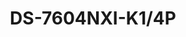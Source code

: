 ---
id: 3
title: "DS-7604NXI-K1/4P"
slug: "DS-7604NXI-K1/4P"
subTitle: "4-ch PoE 1U AcuSense 4K NVR"
category: "nvr"
imgCard: "/src/assets/images/nvr/DS-7604NXI-K1_4P/DS-7604NXI-K1_4P-1.webp"
imgAlt: "DS-7604NXI-K1/4P"
thumbnails: [
  "/src/assets/images/nvr/DS-7604NXI-K1_4P/DS-7604NXI-K1_4P-1.webp"
]
features: [
  "Up to 4 IP cameras with 4 built-in PoE ports",
  "Supports H.265+/H.265/H.264+/H.264 video formats",
  "Up to 12 MP/8 MP/4 MP/1080p decoding capability",
  "40 Mbps incoming bandwidth",
  "AcuSense tech for smart detection and alerts",
  "Plug and play setup with 1U compact design"
]
rating: 5
reviewCount: 100
specifications: {
  Intelligent_Analytics: {
    AI_by_Device: "Facial recognition, perimeter protection, motion detection 2.0",
    AI_by_Camera: "Facial recognition, perimeter protection, throwing objects from building, motion detection 2.0, ANPR, VCA"
  },
  Facial_Recognition: {
    Face_Attributes: "N/A",
    Facial_Detection_and_Analytics: "Face picture comparison, human face capture, face picture search",
    Face_Picture_Library: {
      Libraries: "Up to 16",
      Max_Pictures: "20000",
      Picture_Size_Limit: "4 MB",
      Total_Capacity: "1 GB"
    },
    Facial_Detection_and_Analytics_Performance: "1-ch, 4 MP; 1-ch, 8 MP",
    Face_Picture_Comparison: "2-ch"
  },
  Motion_Detection_2_0: {
    By_Device: "All channels, 4 MP (when enhanced SVC mode is enabled, up to 8 MP) video analysis for human and vehicle recognition to reduce false alarm",
    By_Camera: "All channels"
  },
  Video_and_Audio: {
    IP_Video_Input: "4-ch",
    Incoming_Bandwidth: "40 Mbps",
    Outgoing_Bandwidth: "80 Mbps",
    HDMI_Output: "1-ch, 4K (3840 × 2160)/30 Hz, 2K (2560 × 1440)/60 Hz, 1920 × 1080/60 Hz, 1600 × 1200/60 Hz, 1280 × 1024/60 Hz, 1280 × 720/60 Hz",
    VGA_Output: "1-ch, 1920 × 1080/60 Hz, 1280 × 1024/60 Hz, 1280 × 720/60 Hz",
    Video_Output_Mode: "HDMI1/VGA simultaneous output",
    CVBS_Output: "N/A",
    Audio_Output: "1-ch, RCA (Linear, 1 KΩ)",
    Two_Way_Audio: "1-ch, RCA (2.0 Vp-p, 1 KΩ, using the audio input)"
  },
  Decoding: {
    Decoding_Format: "H.265/H.265+/H.264+/H.264",
    Recording_Resolution: "12 MP/8 MP/6 MP/5 MP/4 MP/3 MP/1080p/UXGA/720p/VGA/4CIF/DCIF/2CIF/CIF/QCIF",
    Synchronous_Playback: "4-ch",
    Decoding_Capability: {
      AI_on: "1-ch@12 MP (30 fps)/1-ch@8 MP (30 fps)/3-ch@4 MP (30 fps)/6-ch@1080p (30 fps)",
      AI_off: "1-ch@12 MP (30 fps)/2-ch@8 MP (30 fps)/4-ch@4 MP (30 fps)/8-ch@1080p (30 fps)"
    },
    Stream_Type: "Video, Video & Audio",
    Audio_Compression: "G.711ulaw/G.711alaw/G.722/G.726/AAC"
  },
  Network: {
    Remote_Connection: "128",
    API: "ONVIF (profile S/G); SDK; ISAPI",
    Compatible_Browser: "IE11, Chrome V57, Firefox V52, Safari V12, Edge V89, or above version",
    Network_Protocol: "TCP/IP, DHCP, IPv4, IPv6, DNS, DDNS, NTP, RTSP, SADP, SMTP, SNMP, NFS, iSCSI, ISUP, UPnP™, HTTP, HTTPS",
    Network_Interface: "1 RJ-45 10/100/1000 Mbps self-adaptive Ethernet interface",
  },
  PoE: {
    Interface: "4, RJ-45 10/100 Mbps self-adaptive Ethernet interface",
    Power: "≤ 50 W",
    Standard: "IEEE 802.3af/at"
  },
  Auxiliary_Interface: {
    SATA: {
      interface: "1 SATA interface",
    },
    Capacity: "Up to 10 TB capacity for each HDD",
    USB_Interface: {
      Front_Panel: "1 × USB 2.0",
      Rear_Panel: "1 × USB 2.0"
    },
    Alarm_In_Out: "4/1; N/A ;N/A (4/1 is optional)"
  },
  General: {
    GUI_Language: "English, Russian, Bulgarian, Hungarian, Greek, German, Italian, Czech, Slovak, French, Polish, Dutch, Portuguese, Spanish, Romanian, Turkish, Japanese, Danish, Swedish Language, Norwegian, Finnish, Korean, Traditional Chinese, Thai, Estonian, Vietnamese, Croatian, Slovenian, Serbian, Latvian, Lithuanian, Uzbek, Kazakh, Arabic, Ukrainian, Kyrgyz , Brazilian Portuguese, Indonesian",
    Power Supply: "48 VDC, 1.35 A",
    Consumption: "≤ 10 W (without HDD and PoE off)",
    Working_Temperature: "-10 °C to 55 °C (14 °F to 131 °F)",
    Working_Humidity: "10% to 90%",
    Dimension: "320 mm × 240 mm × 48 mm (12.6\"× 9.4\" × 1.9\")",
    Weight: "≤ 1 kg (without HDD, 2.2 lb.)"
  },
  Certification: {
    CE: "EN 55032: 2015, EN 61000-3-2, EN 61000-3-3, EN 50130-4, EN 55035: 2017",
    Obtained Certification: "CE, FCC, IC, CB, KC, UL, Rohs, Reach, WEEE, RCM, UKCA, LOA, BIS;CE, CB, KC, Reach, WEEE, RCM, UKCA, LOA"
  }
}
---